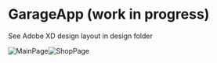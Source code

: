 # GarageApp (work in progress)

See Adobe XD design layout in design folder 

![MainPage](https://i.imgur.com/ZvgfpiO.png)![ShopPage](https://i.imgur.com/BgKiMCL.png)

